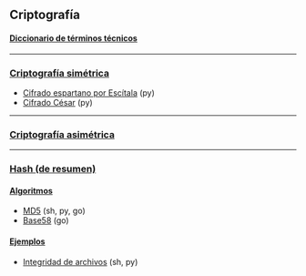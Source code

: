 ## Criptografía

#### [Diccionario de términos técnicos](https://github.com/mondeja/fullstack/tree/master/backend/src/006-cripto/tecnicismos.md)

__________________________________________

### [Criptografía simétrica](https://github.com/mondeja/fullstack/tree/master/backend/src/006-cripto/simetrica)
- [Cifrado espartano por Escítala](https://github.com/mondeja/fullstack/tree/master/backend/src/006-cripto/simetrica/escitala) (py)
- [Cifrado César](https://github.com/mondeja/fullstack/tree/master/backend/src/006-cripto/simetrica/cesar) (py)

__________________________________________

### [Criptografía asimétrica](https://github.com/mondeja/fullstack/tree/master/backend/src/006-cripto/asimetrica)

__________________________________________

### [Hash (de resumen)](https://github.com/mondeja/fullstack/tree/master/backend/src/006-cripto/hash)
#### [Algoritmos](https://github.com/mondeja/fullstack/tree/master/backend/src/006-cripto/hash/algos)
- [MD5](https://github.com/mondeja/fullstack/tree/master/backend/src/006-cripto/hash/algos/md5) (sh, py, go)
- [Base58](https://github.com/mondeja/fullstack/tree/master/backend/src/006-cripto/hash/algos/base58) (go)

#### [Ejemplos](https://github.com/mondeja/fullstack/tree/master/backend/src/006-cripto/hash/ejemplos)
- [Integridad de archivos](https://github.com/mondeja/fullstack/tree/master/backend/src/006-cripto/hash/ejemplos/integridad_de_archivos) (sh, py)
